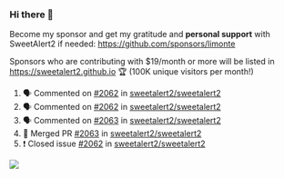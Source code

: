 ### Hi there 👋

Become my sponsor and get my gratitude and **personal support** with SweetAlert2 if needed: https://github.com/sponsors/limonte

Sponsors who are contributing with $19/month or more will be listed in https://sweetalert2.github.io 🏆 (100K unique visitors per month!)

<!--START_SECTION:activity-->
1. 🗣 Commented on [#2062](https://github.com//sweetalert2/sweetalert2/issues/2062) in [sweetalert2/sweetalert2](https://github.com//sweetalert2/sweetalert2)
2. 🗣 Commented on [#2062](https://github.com//sweetalert2/sweetalert2/issues/2062) in [sweetalert2/sweetalert2](https://github.com//sweetalert2/sweetalert2)
3. 🗣 Commented on [#2063](https://github.com//sweetalert2/sweetalert2/issues/2063) in [sweetalert2/sweetalert2](https://github.com//sweetalert2/sweetalert2)
4. 🎉 Merged PR [#2063](https://github.com//sweetalert2/sweetalert2/pull/2063) in [sweetalert2/sweetalert2](https://github.com//sweetalert2/sweetalert2)
5. ❗️ Closed issue [#2062](https://github.com//sweetalert2/sweetalert2/issues/2062) in [sweetalert2/sweetalert2](https://github.com//sweetalert2/sweetalert2)
<!--END_SECTION:activity-->

![](https://github-readme-stats.vercel.app/api?username=limonte&theme=vue&show_icons=true)
